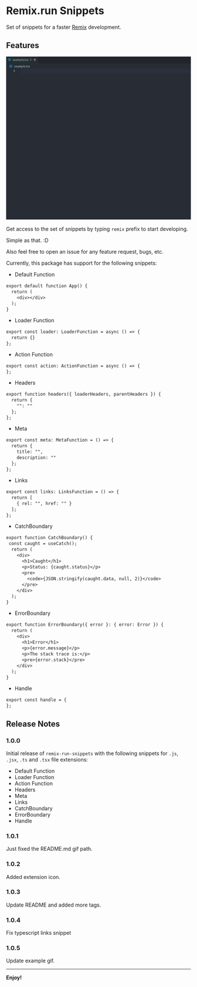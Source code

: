 # Remix.run Snippets

Set of snippets for a faster [Remix](https://remix.run/) development.

## Features

![remix snippet default function example](https://raw.githubusercontent.com/amimaro/remix-run-snippets/main/remix-fast-track.gif)

Get access to the set of snippets by typing `remix` prefix to start developing.

Simple as that. :D

Also feel free to open an issue for any feature request, bugs, etc.

Currently, this package has support for the following snippets:

- Default Function

```
export default function App() {
  return (
    <div></div>
  );
}
```

- Loader Function

```
export const loader: LoaderFunction = async () => {
  return {}
};
```

- Action Function

```
export const action: ActionFunction = async () => {
};
```

- Headers

```
export function headers({ loaderHeaders, parentHeaders }) {
  return {
    "": ""
  };
};
```

- Meta

```
export const meta: MetaFunction = () => {
  return {
    title: "",
    description: ""
  };
};
```

- Links

```
export const links: LinksFunction = () => {
  return [
    { rel: "", href: "" }
  ];
};
```

- CatchBoundary

```
export function CatchBoundary() {
 const caught = useCatch();
  return (
    <div>
      <h1>Caught</h1>
      <p>Status: {caught.status}</p>
      <pre>
        <code>{JSON.stringify(caught.data, null, 2)}</code>
      </pre>
    </div>
  );
}
```

- ErrorBoundary

```
export function ErrorBoundary({ error }: { error: Error }) {
  return (
    <div>
      <h1>Error</h1>
      <p>{error.message}</p>
      <p>The stack trace is:</p>
      <pre>{error.stack}</pre>
    </div>
  );
}
```

- Handle

```
export const handle = {
};
```

## Release Notes

### 1.0.0

Initial release of `remix-run-snippets` with the following snippets for `.js`, `.jsx`, `.ts` and `.tsx` file extensions:

- Default Function
- Loader Function
- Action Function
- Headers
- Meta
- Links
- CatchBoundary
- ErrorBoundary
- Handle

### 1.0.1

Just fixed the README.md gif path.

### 1.0.2

Added extension icon.

### 1.0.3

Update README and added more tags.

### 1.0.4

Fix typescript links snippet

### 1.0.5

Update example gif.

---

**Enjoy!**
